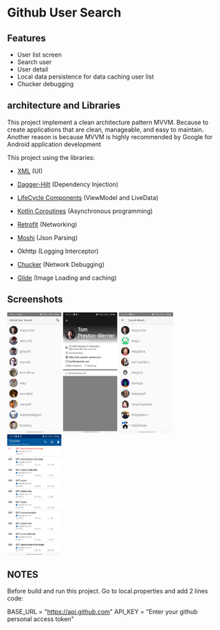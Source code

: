 # Github User Search

## Features
- User list screen
- Search user
- User detail
- Local data persistence for data caching user list
- Chucker debugging

## architecture and Libraries
This project implement a clean architecture pattern MVVM. Because to create applications that are clean, 
manageable, and easy to maintain. Another reason is because MVVM is highly recommended by Google 
for Android application development

This project using the libraries:
- [XML](https://developer.android.com/develop/ui/views/layout/declaring-layout) (UI)

- [Dagger-Hilt](https://dagger.dev/hilt/) (Dependency Injection)

- [LifeCycle Components](https://developer.android.com/topic/libraries/architecture/livedata) (ViewModel and LiveData)

- [Kotlin Coroutines](https://kotlinlang.org/docs/reference/coroutines-overview.html) (Asynchronous programming)

- [Retrofit](https://square.github.io/retrofit/) (Networking)

- [Moshi](https://github.com/square/moshi) (Json Parsing)

- Okhttp (Logging Interceptor)

- [Chucker](https://github.com/ChuckerTeam/chucker) (Network Debugging)

- [Glide](https://github.com/bumptech/glide) (Image Loading and caching)


## Screenshots
<img src="https://github.com/Rizqanmr/GithubUserSearch/blob/master/screenshots/Screenshot_Main.jpg" width="25%" alt="Main"></img>
<img src="https://github.com/Rizqanmr/GithubUserSearch/blob/master/screenshots/Screenshot_User_Detail.jpg" width="25%" alt="User_Detail"></img>
<img src="https://github.com/Rizqanmr/GithubUserSearch/blob/master/screenshots/Screenshot_Search_Result.jpg" width="25%" alt="Search_Result"></img>
<img src="https://github.com/Rizqanmr/GithubUserSearch/blob/master/screenshots/Screenshot_Chucker.jpg" width="25%" alt="Chucker"></img>

## NOTES
Before build and run this project. Go to local.properties and add 2 lines code:

BASE_URL = "https://api.github.com"
API_KEY = "Enter your github personal access token"

